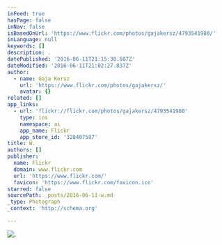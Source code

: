 ```yaml
---
inFeed: true
hasPage: false
inNav: false
isBasedOnUrl: 'https://www.flickr.com/photos/gajakersz/4793541980/'
inLanguage: null
keywords: []
description: .
datePublished: '2016-06-11T21:15:30.687Z'
dateModified: '2016-06-11T21:02:27.837Z'
author:
  - name: Gaja Kersz
    url: 'https://www.flickr.com/photos/gajakersz/'
    avatar: {}
related: []
app_links:
  - url: 'flickr://flickr.com/photos/gajakersz/4793541980'
    type: ios
    namespace: ai
    app_name: Flickr
    app_store_id: '328407587'
title: W.
authors: []
publisher:
  name: Flickr
  domain: www.flickr.com
  url: 'https://www.flickr.com/'
  favicon: 'https://www.flickr.com/favicon.ico'
starred: false
sourcePath: _posts/2016-06-11-w.md
_type: Photograph
_context: 'http://schema.org'

---
```

![.](https://s3-us-west-2.amazonaws.com/the-grid-img/p/967b01ef6c15f4a5192ed0da7c18501f095b7ca4.jpg)
